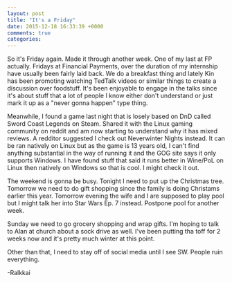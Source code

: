 ```yaml
---
layout: post
title: "It's a Friday"
date: 2015-12-18 16:33:39 +0000
comments: true
categories: 
---
```


So it's Friday again. Made it through another week. One of my last at FP actually. Fridays at Financial Payments, over the duration of my internship have usually been fairly laid back. We do a breakfast thing and lately Kin has been promoting watching TedTalk videos or similar things to create a discussion over foodstuff. It's been enjoyable to engage in the talks since it's about stuff that a lot of people I know either don't understand or just mark it up as a "never gonna happen" type thing.

Meanwhile, I found a game last night that is losely based on DnD called Sword Coast Legends on Steam. Shared it with the Linux gaming community on reddit and am now starting to understand why it has mixed reviews. A redditor suggested I check out Neverwinter Nights instead. It can be ran natively on Linux but as the game is 13 years old, I can't find anything substantial in the way of running it and the GOG site says it only supports Windows. I have found stuff that said it runs better in Wine/PoL on Linux then natively on Windows so that is cool. I might check it out.

The weekend is gonna be busy. Tonight I need to put up the Christmas tree. Tomorrow we need to do gift shopping since the family is doing Christams earlier this year. Tomorrow evening the wife and I are supposed to play pool but I might talk her into Star Wars Ep. 7 instead. Postpone pool for another week.

Sunday we need to go grocery shopping and wrap gifts. I'm hoping to talk to Alan at church about a sock drive as well. I've been putting tha toff for 2 weeks now and it's pretty much winter at this point.

Other than that, I need to stay off of social media until I see SW. People ruin everything.

-Ralkkai
